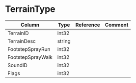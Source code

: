 # TerrainType

| Column | Type | Reference | Comment |
|--------|------|-----------|---------|
|TerrainID|int32|||
|TerrainDesc|string|||
|FootstepSprayRun|int32|||
|FootstepSprayWalk|int32|||
|SoundID|int32|||
|Flags|int32|||
